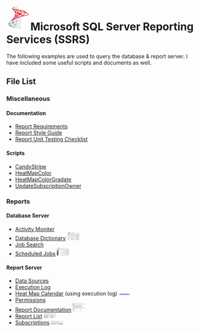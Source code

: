 <img align="left" src="Images/ReadMe/App.png" width="64px" >

# Microsoft SQL Server Reporting Services (SSRS)
The following examples are used to query the database & report server. I have included some useful scripts and documents as well.

## File List
### Miscellaneous                          
#### Documentation       
* [Report Requirements](/Miscellaneous/Documentation/Report%20Requirements.docx)
* [Report Style Guide](/Miscellaneous/Documentation/Report%20Style%20Guide.docx)
* [Report Unit Testing Checklist](/Miscellaneous/Documentation/Report%20Unit%20Testing%20Checklist.docx)
#### Scripts          
* [CandyStripe](/Miscellaneous/Scripts/CandyStripe.vb)
* [HeatMapColor](/Miscellaneous/Scripts/HeatMapColor.vb)
* [HeatMapColorGradate](/Miscellaneous/Scripts/HeatMapColorGradate.vb)
* [UpdateSubscriptionOwner](/Miscellaneous/Scripts/UpdateSubscriptionOwner.sql)
### Reports                       
#### Database Server      
* [Activity Moniter](/ServerDatabase/Activity%20Moniter.rdl)
* [Database Dictionary](/ServerDatabase/Database%20Dictionary.rdl) <kbd><img src="Images/ReadMe/ssrsdatadictionary.png" width="32px"></kbd>
* [Job Search](/ServerDatabase/Job%20Search.rdl)
* [Scheduled Jobs](/ServerDatabase/Scheduled%20Jobs.rdl)  <kbd><img src="Images/ReadMe/ssrsscheduledjobs.png" width="32px"></kbd>
#### Report Server           
* [Data Sources](/ServerReports/Data%20Sources.rdl)
* [Execution Log](/ServerReports/Execution%20Log.rdl)
* [Heat Map Calendar](/ServerReports/Heatmap%20Calendar.rdl) (using execution log) <kbd><img src="Images/ReadMe/ssrsheatmap_calendar.png" width="32px"></kbd>
* [Permissions](/ServerReports/Permissions.rdl)
* [Report Documentation](/ServerReports/Report%20Documentation.rdl)  <kbd><img src="Images/ReadMe/ssrsreportdocumentation.png" width="32px"></kbd>
* [Report List](/ServerReports/Report%20List.rdl)  <kbd><img src="Images/ReadMe/ssrsreportlisting.png" width="32px"></kbd>
* [Subscriptions](/ServerReports/Subscriptions.rdl)  <kbd><img src="Images/ReadMe/ssrsreportsubscriptions.png" width="32px"></kbd>
